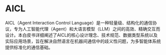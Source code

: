 # AICL
AICL（Agent Interaction Control Language）是一种轻量级、结构化的通信协议，专为人工智能代理（Agent）和大语言模型（LLM）之间的高效、精确交互而设计。本白皮书详细阐述了AICL的核心设计理念、技术规范、数据类型系统以及实际应用场景，旨在解决自然语言在机器间通信中的歧义性问题，为多智能体系统提供标准化的通信基础。
